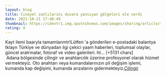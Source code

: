 ```yaml
--- 
layout: blog
title: Cinayet zanlılarını duvara yansıyan gölgeleri ele verdi
date: 2021-10-21 17:48:49
thumbnail: https://cdnntr1.img.sputniknews.com/images/sharing/article/tur/1050060288.jpg?10489100861634838530
rating: 4
---
```

Kayt ilemi baaryla tamamlanmtr!Lütfen 'a gönderilen e-postadaki balantya tklayn
Türkiye ve dünyadan ilgi çekici yaam haberleri, toplumsal olaylar, güncel aratrmalar, fotoraf ve video galerileri.
ht… [+5131 chars]</br>&nbsp;Adana bölgesinde çilingir ve anahtarcılık üzerine profesyonel olarak hizmet vermekteyiz. Oto anahtarı veya kumandalarınızın pil değişim işlemi, kumanda kap değişimi, kumanda arızalarını gidermekteyiz.<a href="https://www.cilingiradana.net/">Çilingir</a>